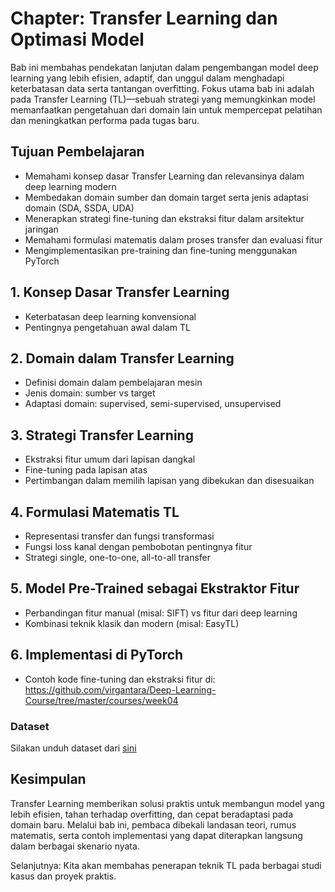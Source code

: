 # Chapter: Transfer Learning dan Optimasi Model

Bab ini membahas pendekatan lanjutan dalam pengembangan model deep learning yang lebih efisien, adaptif, dan unggul dalam menghadapi keterbatasan data serta tantangan overfitting. Fokus utama bab ini adalah pada Transfer Learning (TL)—sebuah strategi yang memungkinkan model memanfaatkan pengetahuan dari domain lain untuk mempercepat pelatihan dan meningkatkan performa pada tugas baru.

## Tujuan Pembelajaran

- Memahami konsep dasar Transfer Learning dan relevansinya dalam deep learning modern
- Membedakan domain sumber dan domain target serta jenis adaptasi domain (SDA, SSDA, UDA)
- Menerapkan strategi fine-tuning dan ekstraksi fitur dalam arsitektur jaringan
- Memahami formulasi matematis dalam proses transfer dan evaluasi fitur
- Mengimplementasikan pre-training dan fine-tuning menggunakan PyTorch


## 1. Konsep Dasar Transfer Learning
- Keterbatasan deep learning konvensional
- Pentingnya pengetahuan awal dalam TL

## 2. Domain dalam Transfer Learning
- Definisi domain dalam pembelajaran mesin
- Jenis domain: sumber vs target
- Adaptasi domain: supervised, semi-supervised, unsupervised

## 3. Strategi Transfer Learning
- Ekstraksi fitur umum dari lapisan dangkal
- Fine-tuning pada lapisan atas
- Pertimbangan dalam memilih lapisan yang dibekukan dan disesuaikan

## 4. Formulasi Matematis TL
- Representasi transfer dan fungsi transformasi
- Fungsi loss kanal dengan pembobotan pentingnya fitur
- Strategi single, one-to-one, all-to-all transfer

## 5. Model Pre-Trained sebagai Ekstraktor Fitur
- Perbandingan fitur manual (misal: SIFT) vs fitur dari deep learning
- Kombinasi teknik klasik dan modern (misal: EasyTL)

## 6. Implementasi di PyTorch
- Contoh kode fine-tuning dan ekstraksi fitur di:  
  https://github.com/virgantara/Deep-Learning-Course/tree/master/courses/week04

### Dataset
Silakan unduh dataset dari [sini](https://drive.google.com/file/d/1C9VNnnQb9petAcc0AoiTV_F_Pc8oqXfI/view?usp=drive_link)

## Kesimpulan

Transfer Learning memberikan solusi praktis untuk membangun model yang lebih efisien, tahan terhadap overfitting, dan cepat beradaptasi pada domain baru. Melalui bab ini, pembaca dibekali landasan teori, rumus matematis, serta contoh implementasi yang dapat diterapkan langsung dalam berbagai skenario nyata.

Selanjutnya: Kita akan membahas penerapan teknik TL pada berbagai studi kasus dan proyek praktis.
